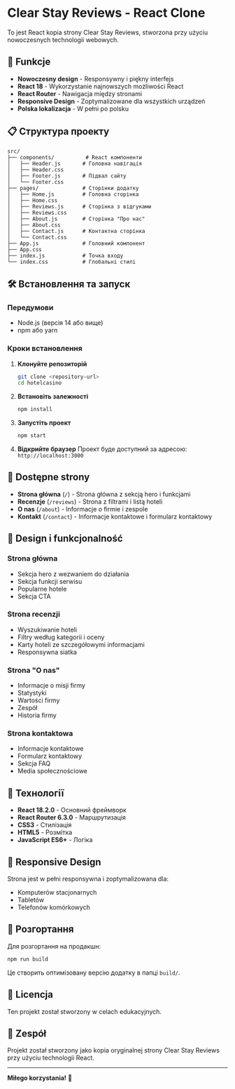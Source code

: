 # Clear Stay Reviews - React Clone

To jest React kopia strony Clear Stay Reviews, stworzona przy użyciu nowoczesnych technologii webowych.

## 🚀 Funkcje

- **Nowoczesny design** - Responsywny i piękny interfejs
- **React 18** - Wykorzystanie najnowszych możliwości React
- **React Router** - Nawigacja między stronami
- **Responsive Design** - Zoptymalizowane dla wszystkich urządzeń
- **Polska lokalizacja** - W pełni po polsku

## 📋 Структура проекту

```
src/
├── components/          # React компоненти
│   ├── Header.js       # Головна навігація
│   ├── Header.css
│   ├── Footer.js       # Підвал сайту
│   └── Footer.css
├── pages/              # Сторінки додатку
│   ├── Home.js         # Головна сторінка
│   ├── Home.css
│   ├── Reviews.js      # Сторінка з відгуками
│   ├── Reviews.css
│   ├── About.js        # Сторінка "Про нас"
│   ├── About.css
│   ├── Contact.js      # Контактна сторінка
│   └── Contact.css
├── App.js              # Головний компонент
├── App.css
├── index.js            # Точка входу
└── index.css           # Глобальні стилі
```

## 🛠️ Встановлення та запуск

### Передумови

- Node.js (версія 14 або вище)
- npm або yarn

### Кроки встановлення

1. **Клонуйте репозиторій**
   ```bash
   git clone <repository-url>
   cd hotelcasino
   ```

2. **Встановіть залежності**
   ```bash
   npm install
   ```

3. **Запустіть проект**
   ```bash
   npm start
   ```

4. **Відкрийте браузер**
   Проект буде доступний за адресою: `http://localhost:3000`

## 📱 Dostępne strony

- **Strona główna** (`/`) - Strona główna z sekcją hero i funkcjami
- **Recenzje** (`/reviews`) - Strona z filtrami i listą hoteli
- **O nas** (`/about`) - Informacje o firmie i zespole
- **Kontakt** (`/contact`) - Informacje kontaktowe i formularz kontaktowy

## 🎨 Design i funkcjonalność

### Strona główna
- Sekcja hero z wezwaniem do działania
- Sekcja funkcji serwisu
- Popularne hotele
- Sekcja CTA

### Strona recenzji
- Wyszukiwanie hoteli
- Filtry według kategorii i oceny
- Karty hoteli ze szczegółowymi informacjami
- Responsywna siatka

### Strona "O nas"
- Informacje o misji firmy
- Statystyki
- Wartości firmy
- Zespół
- Historia firmy

### Strona kontaktowa
- Informacje kontaktowe
- Formularz kontaktowy
- Sekcja FAQ
- Media społecznościowe

## 🔧 Технології

- **React 18.2.0** - Основний фреймворк
- **React Router 6.3.0** - Маршрутизація
- **CSS3** - Стилізація
- **HTML5** - Розмітка
- **JavaScript ES6+** - Логіка

## 📱 Responsive Design

Strona jest w pełni responsywna i zoptymalizowana dla:
- Komputerów stacjonarnych
- Tabletów
- Telefonów komórkowych

## 🚀 Розгортання

Для розгортання на продакшн:

```bash
npm run build
```

Це створить оптимізовану версію додатку в папці `build/`.

## 📄 Licencja

Ten projekt został stworzony w celach edukacyjnych.

## 👥 Zespół

Projekt został stworzony jako kopia oryginalnej strony Clear Stay Reviews przy użyciu technologii React.

---

**Miłego korzystania!** 🎉 